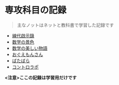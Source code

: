 # 専攻科目の記録
> 主なノットはネットと教科書で学習した記録です

- [線代啟示錄](https://ccjou.wordpress.com/閱讀導引/強打推薦文章/)
- [数学の景色](https://mathlandscape.com)
- [数学の美しい物語](https://manabitimes.jp/math)
- [おぐえもんさん](https://oguemon.com/topic/study/linear-algebra/)
- [ばたばら](https://batapara.com)
- [コントロラポ](https://controlabo.com)

**<注意>ここの記録は学習用だけです**